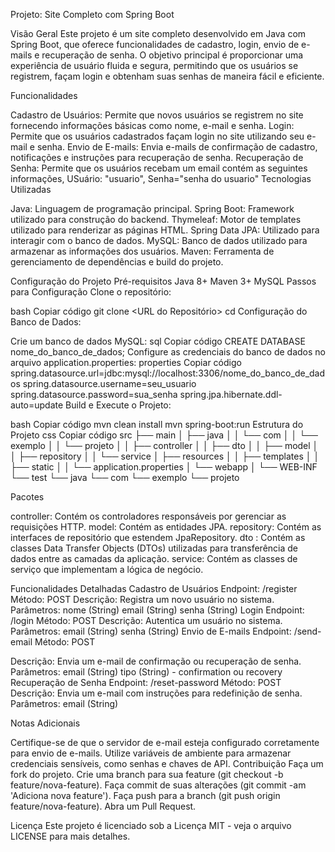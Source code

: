 Projeto: Site Completo com Spring Boot

Visão Geral
Este projeto é um site completo desenvolvido em Java com Spring Boot, que oferece funcionalidades de cadastro, login, envio de e-mails e recuperação de senha. O objetivo principal é proporcionar uma experiência de usuário fluida e segura, permitindo que os usuários se registrem, façam login e obtenham suas senhas de maneira fácil e eficiente.

Funcionalidades

Cadastro de Usuários: Permite que novos usuários se registrem no site fornecendo informações básicas como nome, e-mail e senha.
Login: Permite que os usuários cadastrados façam login no site utilizando seu e-mail e senha.
Envio de E-mails: Envia e-mails de confirmação de cadastro, notificações e instruções para recuperação de senha.
Recuperação de Senha: Permite que os usuários recebam um email contém as seguintes informações, USuário: "usuario", Senha="senha do usuario"
Tecnologias Utilizadas

Java: Linguagem de programação principal.
Spring Boot: Framework utilizado para construção do backend.
Thymeleaf: Motor de templates utilizado para renderizar as páginas HTML.
Spring Data JPA: Utilizado para interagir com o banco de dados.
MySQL: Banco de dados utilizado para armazenar as informações dos usuários.
Maven: Ferramenta de gerenciamento de dependências e build do projeto.

Configuração do Projeto
Pré-requisitos
Java 8+
Maven 3+
MySQL
Passos para Configuração
Clone o repositório:

bash
Copiar código
git clone <URL do Repositório>
cd <Nome do Projeto>
Configuração do Banco de Dados:

Crie um banco de dados MySQL:
sql
Copiar código
CREATE DATABASE nome_do_banco_de_dados;
Configure as credenciais do banco de dados no arquivo application.properties:
properties
Copiar código
spring.datasource.url=jdbc:mysql://localhost:3306/nome_do_banco_de_dados
spring.datasource.username=seu_usuario
spring.datasource.password=sua_senha
spring.jpa.hibernate.ddl-auto=update
Build e Execute o Projeto:

bash
Copiar código
mvn clean install
mvn spring-boot:run
Estrutura do Projeto
css
Copiar código
src
├── main
│   ├── java
│   │   └── com
│   │       └── exemplo
│   │           └── projeto
│   │               ├── controller
│   │               ├── dto
│   │               ├── model
│   │               ├── repository
│   │               └── service
│   ├── resources
│   │   ├── templates
│   │   ├── static
│   │   └── application.properties
│   └── webapp
│       └── WEB-INF
└── test
    └── java
        └── com
            └── exemplo
                └── projeto

                
Pacotes

controller: Contém os controladores responsáveis por gerenciar as requisições HTTP.
model: Contém as entidades JPA.
repository: Contém as interfaces de repositório que estendem JpaRepository.
dto : Contém as classes Data Transfer Objects (DTOs) utilizadas para transferência de dados entre as camadas da aplicação.
service: Contém as classes de serviço que implementam a lógica de negócio.

Funcionalidades Detalhadas
Cadastro de Usuários
Endpoint: /register
Método: POST
Descrição: Registra um novo usuário no sistema.
Parâmetros:
nome (String)
email (String)
senha (String)
Login
Endpoint: /login
Método: POST
Descrição: Autentica um usuário no sistema.
Parâmetros:
email (String)
senha (String)
Envio de E-mails
Endpoint: /send-email
Método: POST

Descrição: Envia um e-mail de confirmação ou recuperação de senha.
Parâmetros:
email (String)
tipo (String) - confirmation ou recovery
Recuperação de Senha
Endpoint: /reset-password
Método: POST
Descrição: Envia um e-mail com instruções para redefinição de senha.
Parâmetros:
email (String)

Notas Adicionais

Certifique-se de que o servidor de e-mail esteja configurado corretamente para envio de e-mails.
Utilize variáveis de ambiente para armazenar credenciais sensíveis, como senhas e chaves de API.
Contribuição
Faça um fork do projeto.
Crie uma branch para sua feature (git checkout -b feature/nova-feature).
Faça commit de suas alterações (git commit -am 'Adiciona nova feature').
Faça push para a branch (git push origin feature/nova-feature).
Abra um Pull Request.

Licença
Este projeto é licenciado sob a Licença MIT - veja o arquivo LICENSE para mais detalhes.
